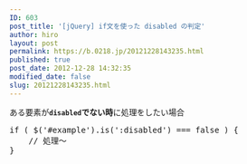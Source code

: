 ```yaml
---
ID: 603
post_title: '[jQuery] if文を使った disabled の判定'
author: hiro
layout: post
permalink: https://b.0218.jp/20121228143235.html
published: true
post_date: 2012-12-28 14:32:35
modified_date: false
slug: 20121228143235.html
---
```

ある要素が<b><code>disabled</code>でない時</b>に処理をしたい場合
<!--more-->
<pre class="prettyprint linenums lang-js">
if ( $('#example').is(':disabled') === false ) {
    // 処理～
}
</pre>